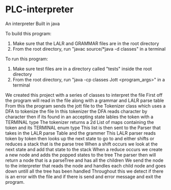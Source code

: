 # PLC-interpreter
An interpreter
Built in java

To build this program:
1. Make sure that the LALR and GRAMMAR files are in the root directory
2. From the root directory, run "javac source/*java -d classes" in a terminal

To run this program:
1. Make sure test files are in a directory called "tests" inside the root directory 
2. From the root directory, run "java -cp classes Jott <program_args>" in a terminal



We created this project with a series of classes to interpret the file
First off the program will read in the file along with a grammar and LALR parse table
From this the program sends the jott file to the Tokenizer class which uses a DFA to tokenize the file
In this tokenizer the DFA reads character by character then if its found in an accepting state lables the token with a TERMINAL type
The tokenizer returns a 2d List of maps containing the token and its TERMINAL enum  type
This list is then sent to the Parser that takes in the LALR parse Table and the grammer
This LALR parser reads token by token then looks up the next state to go to and either shifts or reduces a stack that is the parse tree
When a shift occurs we look at the next state and add that state to the stack
When a reduce occurs we create a new node and adds the popped states to the tree
The parser then will return a node that is a parseTree and has all the children 
We send the node to the interpreter that reads the node and handles each child node and goes down untill all the tree has been handled
Throughout this we detect if there is an error with the file and if there is send and error message and exit the program.

